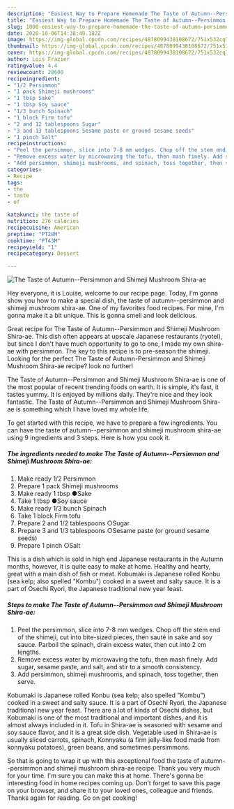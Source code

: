 ```yaml
---
description: "Easiest Way to Prepare Homemade The Taste of Autumn--Persimmon and Shimeji Mushroom Shira-ae"
title: "Easiest Way to Prepare Homemade The Taste of Autumn--Persimmon and Shimeji Mushroom Shira-ae"
slug: 1000-easiest-way-to-prepare-homemade-the-taste-of-autumn-persimmon-and-shimeji-mushroom-shira-ae
date: 2020-10-06T14:38:49.182Z
image: https://img-global.cpcdn.com/recipes/4878099438108672/751x532cq70/the-taste-of-autumn-persimmon-and-shimeji-mushroom-shira-ae-recipe-main-photo.jpg
thumbnail: https://img-global.cpcdn.com/recipes/4878099438108672/751x532cq70/the-taste-of-autumn-persimmon-and-shimeji-mushroom-shira-ae-recipe-main-photo.jpg
cover: https://img-global.cpcdn.com/recipes/4878099438108672/751x532cq70/the-taste-of-autumn-persimmon-and-shimeji-mushroom-shira-ae-recipe-main-photo.jpg
author: Lois Frazier
ratingvalue: 4.4
reviewcount: 28600
recipeingredient:
- "1/2 Persimmon"
- "1 pack Shimeji mushrooms"
- "1 tbsp Sake"
- "1 tbsp Soy sauce"
- "1/3 bunch Spinach"
- "1 block Firm tofu"
- "2 and 12 tablespoons Sugar"
- "3 and 13 tablespoons Sesame paste or ground sesame seeds"
- "1 pinch Salt"
recipeinstructions:
- "Peel the persimmon, slice into 7-8 mm wedges. Chop off the stem end of the shimeji, cut into bite-sized pieces, then sauté in sake and soy sauce. Parboil the spinach, drain excess water, then cut into 2 cm lengths."
- "Remove excess water by microwaving the tofu, then mash finely. Add sugar, sesame paste, and salt, and stir to a smooth consistency."
- "Add persimmon, shimeji mushrooms, and spinach, toss together, then serve."
categories:
- Recipe
tags:
- the
- taste
- of

katakunci: the taste of 
nutrition: 276 calories
recipecuisine: American
preptime: "PT28M"
cooktime: "PT43M"
recipeyield: "1"
recipecategory: Dessert

---
```



![The Taste of Autumn--Persimmon and Shimeji Mushroom Shira-ae](https://img-global.cpcdn.com/recipes/4878099438108672/751x532cq70/the-taste-of-autumn-persimmon-and-shimeji-mushroom-shira-ae-recipe-main-photo.jpg)

Hey everyone, it is Louise, welcome to our recipe page. Today, I'm gonna show you how to make a special dish, the taste of autumn--persimmon and shimeji mushroom shira-ae. One of my favorites food recipes. For mine, I'm gonna make it a bit unique. This is gonna smell and look delicious.

Great recipe for The Taste of Autumn--Persimmon and Shimeji Mushroom Shira-ae. This dish often appears at upscale Japanese restaurants (ryotei), but since I don&#39;t have much opportunity to go to one, I made my own shira-ae with persimmon. The key to this recipe is to pre-season the shimeji. Looking for the perfect The Taste of Autumn-Persimmon and Shimeji Mushroom Shira-ae recipe? look no further!

The Taste of Autumn--Persimmon and Shimeji Mushroom Shira-ae is one of the most popular of recent trending foods on earth. It is simple, it's fast, it tastes yummy. It is enjoyed by millions daily. They're nice and they look fantastic. The Taste of Autumn--Persimmon and Shimeji Mushroom Shira-ae is something which I have loved my whole life.


To get started with this recipe, we have to prepare a few ingredients. You can have the taste of autumn--persimmon and shimeji mushroom shira-ae using 9 ingredients and 3 steps. Here is how you cook it.

<!--inarticleads1-->

##### The ingredients needed to make The Taste of Autumn--Persimmon and Shimeji Mushroom Shira-ae:

1. Make ready 1/2 Persimmon
1. Prepare 1 pack Shimeji mushrooms
1. Make ready 1 tbsp ●Sake
1. Take 1 tbsp ●Soy sauce
1. Make ready 1/3 bunch Spinach
1. Take 1 block Firm tofu
1. Prepare 2 and 1/2 tablespoons ○Sugar
1. Prepare 3 and 1/3 tablespoons ○Sesame paste (or ground sesame seeds)
1. Prepare 1 pinch ○Salt


This is a dish which is sold in high end Japanese restaurants in the Autumn months, however, it is quite easy to make at home. Healthy and hearty, great with a main dish of fish or meat. Kobumaki is Japanese rolled Konbu (sea kelp; also spelled &#34;Kombu&#34;) cooked in a sweet and salty sauce. It is a part of Osechi Ryori, the Japanese traditional new year feast. 

<!--inarticleads2-->

##### Steps to make The Taste of Autumn--Persimmon and Shimeji Mushroom Shira-ae:

1. Peel the persimmon, slice into 7-8 mm wedges. Chop off the stem end of the shimeji, cut into bite-sized pieces, then sauté in sake and soy sauce. Parboil the spinach, drain excess water, then cut into 2 cm lengths.
1. Remove excess water by microwaving the tofu, then mash finely. Add sugar, sesame paste, and salt, and stir to a smooth consistency.
1. Add persimmon, shimeji mushrooms, and spinach, toss together, then serve.


Kobumaki is Japanese rolled Konbu (sea kelp; also spelled &#34;Kombu&#34;) cooked in a sweet and salty sauce. It is a part of Osechi Ryori, the Japanese traditional new year feast. There are a lot of kinds of Osechi dishes, but Kobumaki is one of the most traditional and important dishes, and it is almost always included in it. Tofu in Shira-ae is seasoned with sesame and soy sauce flavor, and it is a great side dish. Vegetable used in Shira-ae is usually sliced carrots, spinach, Konnyaku (a firm jelly-like food made from konnyaku potatoes), green beans, and sometimes persimmons. 

So that is going to wrap it up with this exceptional food the taste of autumn--persimmon and shimeji mushroom shira-ae recipe. Thank you very much for your time. I'm sure you can make this at home. There's gonna be interesting food in home recipes coming up. Don't forget to save this page on your browser, and share it to your loved ones, colleague and friends. Thanks again for reading. Go on get cooking!
